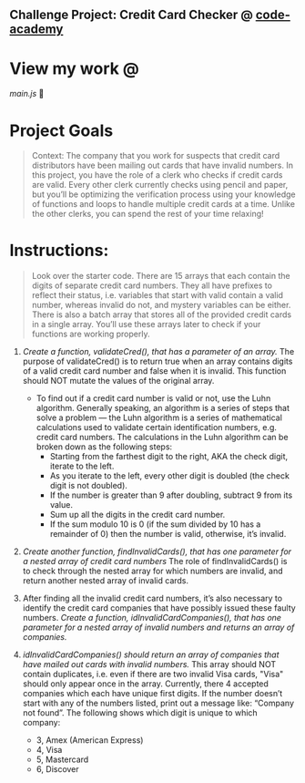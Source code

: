 ## Challenge Project: Credit Card Checker @ [code-academy](https://www.codecademy.com)

# View my work @
*main.js* :rabbit2: 

# Project Goals
> Context: The company that you work for suspects that credit card distributors have been mailing out cards that have invalid numbers. In this project, you have the role of a clerk who checks if credit cards are valid. Every other clerk currently checks using pencil and paper, but you’ll be optimizing the verification process using your knowledge of functions and loops to handle multiple credit cards at a time. Unlike the other clerks, you can spend the rest of your time relaxing!

# Instructions:
> Look over the starter code. There are 15 arrays that each contain the digits of separate credit card numbers. They all have prefixes to reflect their status, i.e. variables that start with valid contain a valid number, whereas invalid do not, and mystery variables can be either. There is also a batch array that stores all of the provided credit cards in a single array. You’ll use these arrays later to check if your functions are working properly.

1. *Create a function, validateCred(), that has a parameter of an array.* The purpose of validateCred() is to return true when an array contains digits of a valid credit card number and false when it is invalid. This function should NOT mutate the values of the original array. 
    * To find out if a credit card number is valid or not, use the Luhn algorithm. Generally speaking, an algorithm is a series of steps that solve a problem — the Luhn algorithm is a series of mathematical calculations used to validate certain identification numbers, e.g. credit card numbers. The calculations in the Luhn algorithm can be broken down as the following steps:
        * Starting from the farthest digit to the right, AKA the check digit, iterate to the left.
        * As you iterate to the left, every other digit is doubled (the check digit is not doubled). 
        * If the number is greater than 9 after doubling, subtract 9 from its value.
        * Sum up all the digits in the credit card number.
        * If the sum modulo 10 is 0 (if the sum divided by 10 has a remainder of 0) then the number is valid, otherwise, it’s invalid.

2. *Create another function, findInvalidCards(), that has one parameter for a nested array of credit card numbers* The role of findInvalidCards() is to check through the nested array for which numbers are invalid, and return another nested array of invalid cards. 

3. After finding all the invalid credit card numbers, it’s also necessary to identify the credit card companies that have possibly issued these faulty numbers. *Create a function, idInvalidCardCompanies(), that has one parameter for a nested array of invalid numbers and returns an array of companies.*

4. *idInvalidCardCompanies() should return an array of companies that have mailed out cards with invalid numbers.* This array should NOT contain duplicates, i.e. even if there are two invalid Visa cards, "Visa" should only appear once in the array. Currently, there 4 accepted companies which each have unique first digits. If the number doesn’t start with any of the numbers listed, print out a message like: “Company not found”. The following shows which digit is unique to which company:
    * 3, Amex (American Express)
    * 4, Visa
    * 5, Mastercard
    * 6, Discover